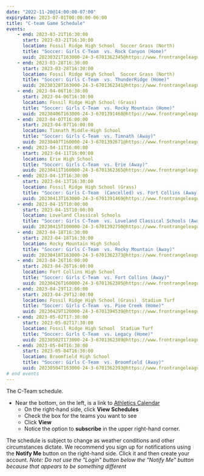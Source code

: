 ```yaml
---
date: "2022-11-20@14:00:00-07:00"
expirydate: 2023-07-01T00:00:00-06:00
title: "C-team Game Schedule"
events:
    - end: 2023-03-21T16:30:00
      start: 2023-03-21T16:30:00
      location: Fossil Ridge High School  Soccer Grass (North)
      title: "Soccer: Girls C-Team  vs. Rock Canyon (Home)"
      uuid: 20230321T163000-24-3-6701362345@https://www.frontrangeleague.org
    - end: 2023-03-28T16:30:00
      start: 2023-03-28T16:30:00
      location: Fossil Ridge High School  Soccer Grass (North)
      title: "Soccer: Girls C-Team  vs. ThunderRidge (Home)"
      uuid: 20230328T163000-24-3-6701362341@https://www.frontrangeleague.org
    - end: 2023-04-06T16:30:00
      start: 2023-04-06T16:30:00
      location: Fossil Ridge High School (Grass)
      title: "Soccer: Girls C-Team  vs. Rocky Mountain (Home)"
      uuid: 20230406T163000-24-3-6701391468@https://www.frontrangeleague.org
    - end: 2023-04-07T16:00:00
      start: 2023-04-07T16:00:00
      location: Timnath Middle-High School
      title: "Soccer: Girls C-Team  vs. Timnath (Away)"
      uuid: 20230407T160000-24-3-6701392671@https://www.frontrangeleague.org
    - end: 2023-04-11T16:00:00
      start: 2023-04-11T16:00:00
      location: Erie High School
      title: "Soccer: Girls C-Team  vs. Erie (Away)"
      uuid: 20230411T160000-24-3-6701362365@https://www.frontrangeleague.org
    - end: 2023-04-13T16:30:00
      start: 2023-04-13T16:30:00
      location: Fossil Ridge High School (Grass)
      title: "Soccer: Girls C-Team  (Cancelled) vs. Fort Collins (Away)"
      uuid: 20230413T163000-24-3-6701391469@https://www.frontrangeleague.org
    - end: 2023-04-15T10:00:00
      start: 2023-04-15T10:00:00
      location: Loveland Classical Schools
      title: "Soccer: Girls C-Team  vs. Loveland Classical Schools (Away)"
      uuid: 20230415T100000-24-3-6701392750@https://www.frontrangeleague.org
    - end: 2023-04-18T16:30:00
      start: 2023-04-18T16:30:00
      location: Rocky Mountain High School
      title: "Soccer: Girls C-Team  vs. Rocky Mountain (Away)"
      uuid: 20230418T163000-24-3-6701362373@https://www.frontrangeleague.org
    - end: 2023-04-26T16:00:00
      start: 2023-04-26T16:00:00
      location: Fort Collins High School
      title: "Soccer: Girls C-Team  vs. Fort Collins (Away)"
      uuid: 20230426T160000-24-3-6701362385@https://www.frontrangeleague.org
    - end: 2023-04-29T12:00:00
      start: 2023-04-29T12:00:00
      location: Fossil Ridge High School (Grass)  Stadium Turf
      title: "Soccer: Girls C-Team  vs. Pine Creek (Home)"
      uuid: 20230429T120000-24-3-6701394539@https://www.frontrangeleague.org
    - end: 2023-05-02T17:30:00
      start: 2023-05-02T17:30:00
      location: Fossil Ridge High School  Stadium Turf
      title: "Soccer: Girls C-Team  vs. Legacy (Home)"
      uuid: 20230502T173000-24-3-6701362389@https://www.frontrangeleague.org
    - end: 2023-05-04T16:30:00
      start: 2023-05-04T16:30:00
      location: Broomfield High School
      title: "Soccer: Girls C-Team  vs. Broomfield (Away)"
      uuid: 20230504T163000-24-3-6701362393@https://www.frontrangeleague.org
# end events
---
```


The C-Team schedule.

<!--more-->

* Near the bottom, on the left, is a link to [Athletics
  Calendar][athletic-schedules]
    * On the right-hand side, click **View Schedules**
    * Check the box for the teams you want to see
    * Click **View**
    * Notice the option to **subscribe** in the upper right-hand corner.

The schedule is subject to change as weather conditions and other circumstances
dictate. We recommend you sign up for notifications using the **Notify Me**
button on the right-hand side. Click it and then create your account. *Note: Do
not use the "Login" button below the "Notify Me" button because that appears to
be something different*

[frh-schedules]: https://frh.psdschools.org/about-our-school/calendars-schedules
[athletic-schedules]: http://www.frontrangeleague.org/g5-bin/client.cgi?G5genie=812&school_id=5
